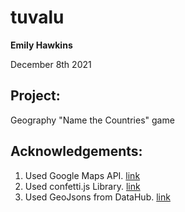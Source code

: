 # tuvalu

**Emily Hawkins**

December 8th 2021

## Project:

Geography "Name the Countries" game

## Acknowledgements:

1. Used Google Maps API. [link](https://developers.google.com/maps)
2. Used confetti.js Library. [link](https://www.cssscript.com/confetti-falling-animation/)
3. Used GeoJsons from DataHub. [link](https://datahub.io/core/geo-countries)
